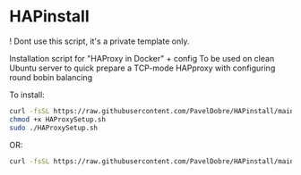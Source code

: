 # HAPinstall

! Dont use this script, it's a private template only.

Installation script for "HAProxy in Docker" + config
To be used on clean Ubuntu server to quick prepare a TCP-mode HAPproxy with configuring round bobin balancing

To install:

```bash
curl -fsSL https://raw.githubusercontent.com/PavelDobre/HAPinstall/main/HAProxySetup.sh -o HAProxySetup.sh
chmod +x HAProxySetup.sh
sudo ./HAProxySetup.sh
```
OR:

```bash
curl -fsSL https://raw.githubusercontent.com/PavelDobre/HAPinstall/main/HAProxySetup.sh -o HAProxySetup.sh && chmod +x HAProxySetup.sh && sudo ./HAProxySetup.sh

```
